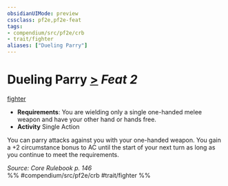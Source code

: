 ```yaml
---
obsidianUIMode: preview
cssclass: pf2e,pf2e-feat
tags:
- compendium/src/pf2e/crb
- trait/fighter
aliases: ["Dueling Parry"]
---
```

# Dueling Parry  [>](/rules/core-rulebook/chapter-9-playing-the-game.md#Actions "Single Action") *Feat 2*  
[fighter](/rules/traits/fighter.md)  

- **Requirements**: You are wielding only a single one-handed melee weapon and have your other hand or hands free.
- **Activity** Single Action

You can parry attacks against you with your one-handed weapon. You gain a +2 circumstance bonus to AC until the start of your next turn as long as you continue to meet the requirements.

*Source: Core Rulebook p. 146*  
%% #compendium/src/pf2e/crb #trait/fighter %%